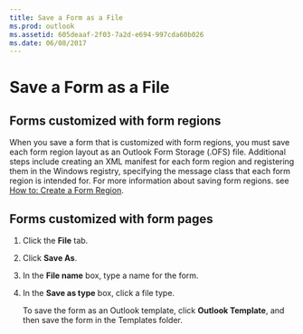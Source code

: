 ```yaml
---
title: Save a Form as a File
ms.prod: outlook
ms.assetid: 605deaaf-2f03-7a2d-e694-997cda60b026
ms.date: 06/08/2017
---
```



# Save a Form as a File

## Forms customized with form regions

When you save a form that is customized with form regions, you must save each form region layout as an Outlook Form Storage (.OFS) file. Additional steps include creating an XML manifest for each form region and registering them in the Windows registry, specifying the message class that each form region is intended for. For more information about saving form regions. see  [How to: Create a Form Region](create-a-form-region.md).


## Forms customized with form pages


1. Click the **File** tab.
    
2. Click **Save As**. 
    
3. In the **File name** box, type a name for the form.
    
4. In the **Save as type** box, click a file type.
    
    To save the form as an Outlook template, click **Outlook Template**, and then save the form in the Templates folder. 
    

